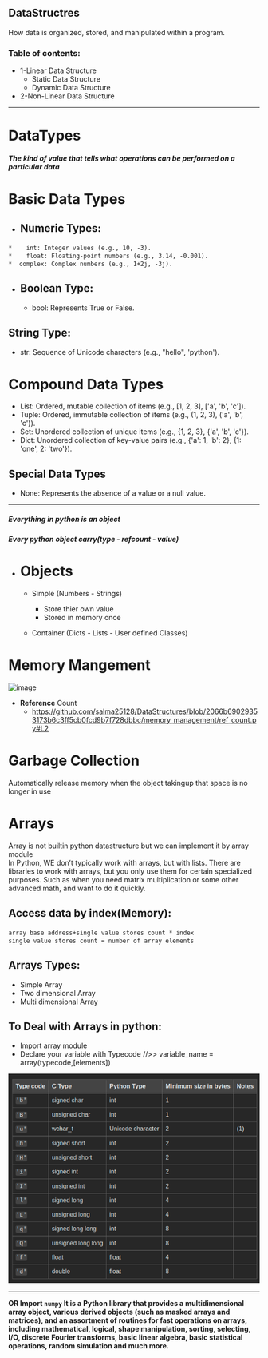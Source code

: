 **DataStructres**
-------------
How data is organized, stored, and manipulated within a program.

### Table of contents:
   * 1-Linear Data Structure 
     * Static Data Structure
     * Dynamic Data Structure
   * 2-Non-Linear Data Structure
       
----------------------------------------------------------------------------------------------------------------
# DataTypes
##### The kind of value that tells what operations can be performed on a particular data

# Basic Data Types

  *   ## Numeric Types:
    *    int: Integer values (e.g., 10, -3).
    *    float: Floating-point numbers (e.g., 3.14, -0.001).
    *  complex: Complex numbers (e.g., 1+2j, -3j).
    

  * ## Boolean Type:

    * bool: Represents True or False.

## String Type:

   * str: Sequence of Unicode characters (e.g., "hello", 'python').

# Compound Data Types

* List: Ordered, mutable collection of items (e.g., [1, 2, 3], ['a', 'b', 'c']).
* Tuple: Ordered, immutable collection of items (e.g., (1, 2, 3), ('a', 'b', 'c')).
* Set: Unordered collection of unique items (e.g., {1, 2, 3}, {'a', 'b', 'c'}).
* Dict: Unordered collection of key-value pairs (e.g., {'a': 1, 'b': 2}, {1: 'one', 2: 'two'}).

## Special Data Types
* None: Represents the absence of a value or a null value.

-----------------------------------------------------------------------------------------------------
##### **Everything in python is an object**
##### **Every python object carry(type - refcount - value)**
* # **Objects** 
  * Simple (Numbers - Strings)
    
     * Store thier own value
     * Stored in memory once
       
   * Container (Dicts - Lists - User defined Classes)

# Memory Mangement

![image](https://github.com/user-attachments/assets/76ea7d5a-2343-4727-a36d-1659db5d635d)

 *  **Reference** Count
     *  https://github.com/salma25128/DataStructures/blob/2066b69029353173b6c3ff5cb0fcd9b7f728dbbc/memory_management/ref_count.py#L2

#  Garbage Collection
   
   Automatically release memory when the object takingup that space is no longer in use
# Arrays
Array is not builtin python datastructure but we can implement it by array module     
In Python, WE don’t typically work with arrays, but with lists. 
There are libraries to work with arrays, but you only use them for certain specialized purposes. 
Such as when you need matrix multiplication or some other advanced math, and want to do it quickly.


## Access data by index(Memory):
    array base address+single value stores count * index
    single value stores count = number of array elements
## Arrays Types:
  * Simple Array
  * Two dimensional Array 
  * Multi dimensional Array

## To Deal with Arrays in python:
  *  Import array module
  *  Declare your variable with Typecode //>> variable_name = array(typecode,[elements])
            
![img.png](img.png)

----------------------------------------------
**OR Import `numpy`
     It is a Python library that provides a multidimensional array object, various derived objects (such as masked arrays and matrices), 
     and an assortment of routines for fast operations on arrays, including mathematical, logical, 
     shape manipulation, sorting, selecting, I/O, discrete Fourier transforms, basic linear algebra, basic statistical operations, 
     random simulation and much more.**